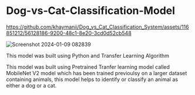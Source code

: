# Dog-vs-Cat-Classification-Model



https://github.com/khaymanii/Dog_vs_Cat_Classification_System/assets/116851212/56128186-9200-48c1-8e20-3cd0d52cb548



![Screenshot 2024-01-09 082839](https://github.com/khaymanii/Dog_vs_Cat_Classification_System/assets/116851212/db61fe02-f1de-409a-bf01-70925665c882)

This model was built using Python and Transfer Learning Algorithm


This model was built using Pretrained Tranfer learning model called MobileNet V2 model
which has been trained previoulsy on a larger dataset containing animals, this model helps to identify
or classify an animal as either a dog or a cat.
